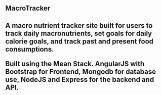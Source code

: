 <h2>MacroTracker<h2>

A macro nutrient tracker site built for users to track daily macronutrients, set goals for daily calorie goals, and track past and present food consumptions.

Built using the Mean Stack. AngularJS with Bootstrap for Frontend, Mongodb for database use, NodeJS and Express for the backend and API. 
